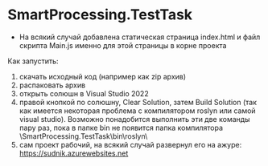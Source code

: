 # SmartProcessing.TestTask
* На всякий случай добавлена статическая страница index.html и файл скрипта Main.js именно для этой страницы в корне проекта

Как запустить:
1) скачать исходный код (например как zip архив)
2) распаковать архив
3) открыть солюшн в Visual Studio 2022
4) правой кнопкой по солюшну, Clear Solution, затем Build Solution (так как имеется некоторая проблема с компилятором roslyn или самой visual studio). Возможно понадобится выполнить эти две команды пару раз, пока в папке bin не появится папка компилятора \SmartProcessing.TestTask\bin\roslyn\
5) сам проект рабочий, на всякий случай развернул его на ажуре: https://sudnik.azurewebsites.net

